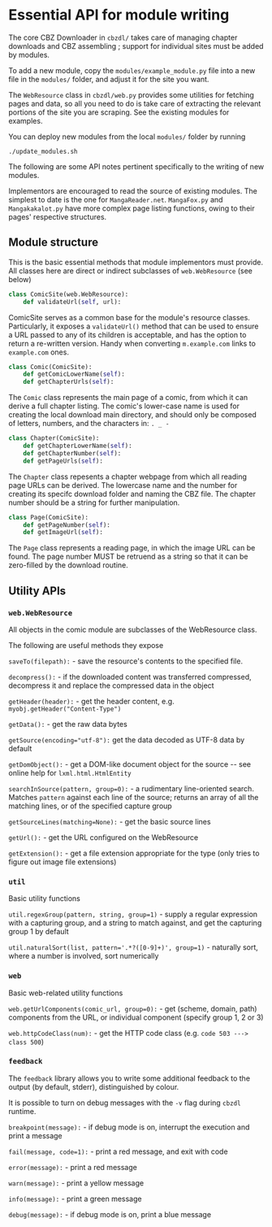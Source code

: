 # Essential API for module writing

The core CBZ Downloader in `cbzdl/` takes care of managing chapter downloads and CBZ assembling ; support for individual sites must be added by modules.

To add a new module, copy the `modules/example_module.py` file into a new file in the `modules/` folder, and adjust it for the site you want.

The `WebResource` class in `cbzdl/web.py` provides some utilities for fetching pages and data, so all you need to do is take care of extracting the relevant portions of the site you are scraping. See the existing modules for examples.

You can deploy new modules from the local `modules/` folder by running

	./update_modules.sh

The following are some API notes pertinent specifically to the writing of new modules.

Implementors are encouraged to read the source of existing modules. The simplest to date is the one for `MangaReader.net`. `MangaFox.py` and `Mangakakalot.py` have more complex page listing functions, owing to their pages' respective structures.

## Module structure

This is the basic essential methods that module implementors must provide. All classes here are direct or indirect subclasses of `web.WebResource` (see below)


```python
class ComicSite(web.WebResource):
    def validateUrl(self, url):
```


ComicSite serves as a common base for the module's resource classes. Particularly, it exposes a `validateUrl()` method that can be used to ensure a URL passed to any of its children is acceptable, and has the option to return a re-written version. Handy when converting `m.example.com` links to `example.com` ones.

```python
class Comic(ComicSite):
    def getComicLowerName(self):
    def getChapterUrls(self):
```

The `Comic` class represents the main page of a comic, from which it can derive a full chapter listing. The comic's lower-case name is used for creating the local download main directory, and should only be composed of letters, numbers, and the characters in: `. _ -`

```python
class Chapter(ComicSite):
    def getChapterLowerName(self):
    def getChapterNumber(self):
    def getPageUrls(self):
```

The `Chapter` class repesents a chapter webpage from which all reading page URLs can be derived. The lowercase name and the number for creating its specifc download folder and naming the CBZ file. The chapter number should be a string for further manipulation.

```python
class Page(ComicSite):
    def getPageNumber(self):
    def getImageUrl(self):
```

The `Page` class represents a reading page, in which the image URL can be found. The page number MUST be retruend as a string so that it can be zero-filled by the download routine.


## Utility APIs

### `web.WebResource`

All objects in the comic module are subclasses of the WebResource class.

The following are useful methods they expose

`saveTo(filepath):` - save the resource's contents to the specified file.

`decompress():` - if the downloaded content was transferred compressed, decompress it and replace the compressed data in the object

`getHeader(header):` - get the header content, e.g. `myobj.getHeader("Content-Type")`

`getData():` - get the raw data bytes

`getSource(encoding="utf-8"):` get the data decoded as UTF-8 data by default

`getDomObject():` - get a DOM-like  document object for the source -- see online help for `lxml.html.HtmlEntity`

`searchInSource(pattern, group=0):` - a rudimentary line-oriented search. Matches `pattern` against each line of the source; returns an array of all the matching lines, or of the specified capture group

`getSourceLines(matching=None):` - get the basic source lines

`getUrl():` - get the URL configured on the WebResource

`getExtension():` - get a file extension appropriate for the type (only tries to figure out image file extensions)

### `util`

Basic utility functions

`util.regexGroup(pattern, string, group=1)` - supply a regular expression with a capturing group, and a string to match against, and get the capturing group 1 by default

`util.naturalSort(list, pattern='.*?([0-9]+)', group=1)` - naturally sort, where a number is involved, sort numerically

### `web`

Basic web-related utility functions

`web.getUrlComponents(comic_url, group=0):` - get (scheme, domain, path) components from the URL, or individual component (specify group 1, 2 or 3)

`web.httpCodeClass(num):` - get the HTTP code class (e.g. `code 503 ---> class 500`)

### `feedback`

The `feedback` library allows you to write some additional feedback to the output (by default, stderr), distinguished by colour.

It is possible to turn on debug messages with the `-v` flag during `cbzdl` runtime.

`breakpoint(message):` - if debug mode is on, interrupt the execution and print a message

`fail(message, code=1):` - print a red message, and exit with code

`error(message):` - print a red message

`warn(message):` - print a yellow message

`info(message):` - print a green message

`debug(message):` - if debug mode is on, print a blue message

